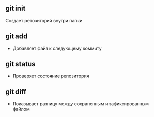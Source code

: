 ## git init
Создает репозиторий внутри папки
## git add
* Добавляет файл к следующему коммиту
## git status
* Проверяет состояние репозитория
## git diff
* Показывает разницу между сохраненным и зафиксированным файлом